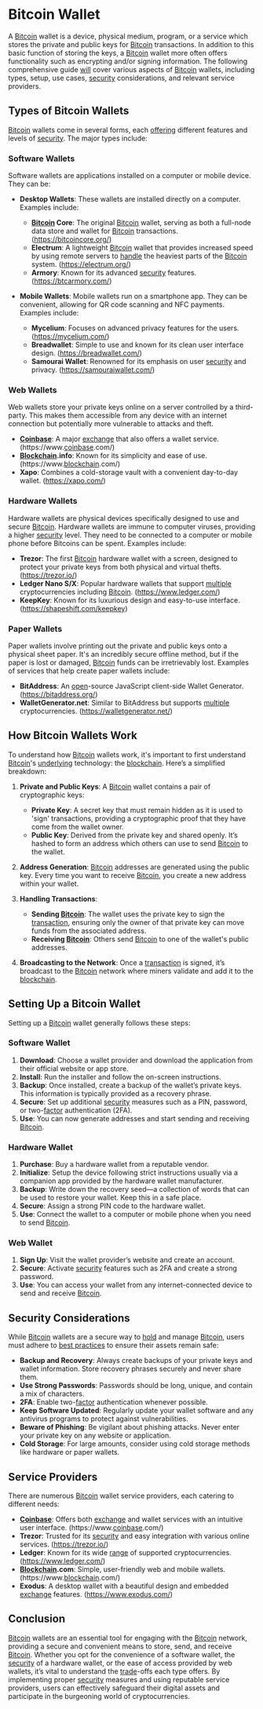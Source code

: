 # Bitcoin Wallet

A [Bitcoin](../b/bitcoin.md) wallet is a device, physical medium, program, or a service which stores the private and public keys for [Bitcoin](../b/bitcoin.md) transactions. In addition to this basic function of storing the keys, a [Bitcoin](../b/bitcoin.md) wallet more often offers functionality such as encrypting and/or signing information. The following comprehensive guide [will](../w/will.md) cover various aspects of [Bitcoin](../b/bitcoin.md) wallets, including types, setup, use cases, [security](../s/security.md) considerations, and relevant service providers.

## Types of Bitcoin Wallets

[Bitcoin](../b/bitcoin.md) wallets come in several forms, each [offering](../o/offering.md) different features and levels of [security](../s/security.md). The major types include:

### Software Wallets

Software wallets are applications installed on a computer or mobile device. They can be:

- **Desktop Wallets**: These wallets are installed directly on a computer. Examples include:
  - **[Bitcoin](../b/bitcoin.md) Core**: The original [Bitcoin](../b/bitcoin.md) wallet, serving as both a full-node data store and wallet for [Bitcoin](../b/bitcoin.md) transactions. (https://bitcoincore.org/)
  - **Electrum**: A lightweight [Bitcoin](../b/bitcoin.md) wallet that provides increased speed by using remote servers to [handle](../h/handle.md) the heaviest parts of the [Bitcoin](../b/bitcoin.md) system. (https://electrum.org/)
  - **Armory**: Known for its advanced [security](../s/security.md) features. (https://btcarmory.com/)
  
- **Mobile Wallets**: Mobile wallets run on a smartphone app. They can be convenient, allowing for QR code scanning and NFC payments. Examples include:
  - **Mycelium**: Focuses on advanced privacy features for the users. (https://mycelium.com/)
  - **Breadwallet**: Simple to use and known for its clean user interface design. (https://breadwallet.com/)
  - **Samourai Wallet**: Renowned for its emphasis on user [security](../s/security.md) and privacy. (https://samouraiwallet.com/)

### Web Wallets

Web wallets store your private keys online on a server controlled by a third-party. This makes them accessible from any device with an internet connection but potentially more vulnerable to attacks and theft.

- **[Coinbase](../c/coinbase.md)**: A major [exchange](../e/exchange.md) that also offers a wallet service. (https://www.[coinbase](../c/coinbase.md).com/)
- **[Blockchain](../b/blockchain_in_trading.md).info**: Known for its simplicity and ease of use. (https://www.[blockchain](../b/blockchain_in_trading.md).com/)
- **Xapo**: Combines a cold-storage vault with a convenient day-to-day wallet. (https://xapo.com/)

### Hardware Wallets

Hardware wallets are physical devices specifically designed to use and secure [Bitcoin](../b/bitcoin.md). Hardware wallets are immune to computer viruses, providing a higher [security](../s/security.md) level. They need to be connected to a computer or mobile phone before Bitcoins can be spent. Examples include:

- **Trezor**: The first [Bitcoin](../b/bitcoin.md) hardware wallet with a screen, designed to protect your private keys from both physical and virtual thefts. (https://trezor.io/)
- **Ledger Nano S/X**: Popular hardware wallets that support [multiple](../m/multiple.md) cryptocurrencies including [Bitcoin](../b/bitcoin.md). (https://www.ledger.com/)
- **KeepKey**: Known for its luxurious design and easy-to-use interface. (https://shapeshift.com/keepkey)

### Paper Wallets

Paper wallets involve printing out the private and public keys onto a physical sheet paper. It's an incredibly secure offline method, but if the paper is lost or damaged, [Bitcoin](../b/bitcoin.md) funds can be irretrievably lost. Examples of services that help create paper wallets include:

- **BitAddress**: An [open](../o/open.md)-source JavaScript client-side Wallet Generator. (https://bitaddress.org/)
- **WalletGenerator.net**: Similar to BitAddress but supports [multiple](../m/multiple.md) cryptocurrencies. (https://walletgenerator.net/)

## How Bitcoin Wallets Work

To understand how [Bitcoin](../b/bitcoin.md) wallets work, it's important to first understand [Bitcoin](../b/bitcoin.md)'s [underlying](../u/underlying.md) technology: the [blockchain](../b/blockchain_in_trading.md). Here’s a simplified breakdown:

1. **Private and Public Keys**: A [Bitcoin](../b/bitcoin.md) wallet contains a pair of cryptographic keys:
    - **Private Key**: A secret key that must remain hidden as it is used to 'sign' transactions, providing a cryptographic proof that they have come from the wallet owner.
    - **Public Key**: Derived from the private key and shared openly. It’s hashed to form an address which others can use to send [Bitcoin](../b/bitcoin.md) to the wallet.
   
2. **Address Generation**: [Bitcoin](../b/bitcoin.md) addresses are generated using the public key. Every time you want to receive [Bitcoin](../b/bitcoin.md), you create a new address within your wallet.

3. **Handling Transactions**:
    - **Sending [Bitcoin](../b/bitcoin.md)**: The wallet uses the private key to sign the [transaction](../t/transaction.md), ensuring only the owner of that private key can move funds from the associated address.
    - **Receiving [Bitcoin](../b/bitcoin.md)**: Others send [Bitcoin](../b/bitcoin.md) to one of the wallet's public addresses. 

4. **Broadcasting to the Network**: Once a [transaction](../t/transaction.md) is signed, it’s broadcast to the [Bitcoin](../b/bitcoin.md) network where miners validate and add it to the [blockchain](../b/blockchain_in_trading.md).

## Setting Up a Bitcoin Wallet

Setting up a [Bitcoin](../b/bitcoin.md) wallet generally follows these steps:

### Software Wallet

1. **Download**: Choose a wallet provider and download the application from their official website or app store.
2. **Install**: Run the installer and follow the on-screen instructions.
3. **Backup**: Once installed, create a backup of the wallet’s private keys. This information is typically provided as a recovery phrase.
4. **Secure**: Set up additional [security](../s/security.md) measures such as a PIN, password, or two-[factor](../f/factor.md) authentication (2FA).
5. **Use**: You can now generate addresses and start sending and receiving [Bitcoin](../b/bitcoin.md).

### Hardware Wallet

1. **Purchase**: Buy a hardware wallet from a reputable vendor.
2. **Initialize**: Setup the device following strict instructions usually via a companion app provided by the hardware wallet manufacturer.
3. **Backup**: Write down the recovery seed—a collection of words that can be used to restore your wallet. Keep this in a safe place.
4. **Secure**: Assign a strong PIN code to the hardware wallet.
5. **Use**: Connect the wallet to a computer or mobile phone when you need to send [Bitcoin](../b/bitcoin.md).

### Web Wallet

1. **Sign Up**: Visit the wallet provider’s website and create an account.
2. **Secure**: Activate [security](../s/security.md) features such as 2FA and create a strong password.
3. **Use**: You can access your wallet from any internet-connected device to send and receive [Bitcoin](../b/bitcoin.md).

## Security Considerations

While [Bitcoin](../b/bitcoin.md) wallets are a secure way to [hold](../h/hold.md) and manage [Bitcoin](../b/bitcoin.md), users must adhere to [best practices](../b/best_practices.md) to ensure their assets remain safe:

- **Backup and Recovery**: Always create backups of your private keys and wallet information. Store recovery phrases securely and never share them.
- **Use Strong Passwords**: Passwords should be long, unique, and contain a mix of characters.
- **2FA**: Enable two-[factor](../f/factor.md) authentication whenever possible.
- **Keep Software Updated**: Regularly update your wallet software and any antivirus programs to protect against vulnerabilities.
- **Beware of Phishing**: Be vigilant about phishing attacks. Never enter your private key on any website or application.
- **Cold Storage**: For large amounts, consider using cold storage methods like hardware or paper wallets.

## Service Providers

There are numerous [Bitcoin](../b/bitcoin.md) wallet service providers, each catering to different needs:

- **[Coinbase](../c/coinbase.md)**: Offers both [exchange](../e/exchange.md) and wallet services with an intuitive user interface. (https://www.[coinbase](../c/coinbase.md).com/)
- **Trezor**: Trusted for its [security](../s/security.md) and easy integration with various online services. (https://trezor.io/)
- **Ledger**: Known for its wide [range](../r/range.md) of supported cryptocurrencies. (https://www.ledger.com/)
- **[Blockchain](../b/blockchain_in_trading.md).com**: Simple, user-friendly web and mobile wallets. (https://www.[blockchain](../b/blockchain_in_trading.md).com/)
- **Exodus**: A desktop wallet with a beautiful design and embedded [exchange](../e/exchange.md) features. (https://www.exodus.com/)

## Conclusion

[Bitcoin](../b/bitcoin.md) wallets are an essential tool for engaging with the [Bitcoin](../b/bitcoin.md) network, providing a secure and convenient means to store, send, and receive [Bitcoin](../b/bitcoin.md). Whether you opt for the convenience of a software wallet, the [security](../s/security.md) of a hardware wallet, or the ease of access provided by web wallets, it’s vital to understand the [trade](../t/trade.md)-offs each type offers. By implementing proper [security](../s/security.md) measures and using reputable service providers, users can effectively safeguard their digital assets and participate in the burgeoning world of cryptocurrencies.